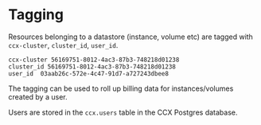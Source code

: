 # Tagging
Resources belonging to a datastore (instance, volume etc) are tagged with `ccx-cluster`, `cluster_id`, `user_id`.

```
ccx-cluster 56169751-8012-4ac3-87b3-748218d01238
cluster_id 56169751-8012-4ac3-87b3-748218d01238
user_id  03aab26c-572e-4c47-91d7-a727243dbee8
```

The tagging can be used to roll up billing data for instances/volumes created by a user. 

Users are stored in the `ccx.users` table in the CCX Postgres database.
